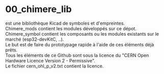 # 00_chimere_lib

est une bibliothèque Kicad de symboles et d'empreintes. \
Chimere_mods contient les modules développés sur ce dépot. \
Chimere_symbol contient les composants ou les modules existants sur le marché (esp32-devKitC, ..). \
Le but est de faire du prototypage rapide à l'aide de ces éléments déjà prêts. \
Tous les éléments de ce Github sont sous la licence du "CERN Open Hardware Licence Version 2 - Permissive". \
Le fichier cern_ohl_p_v2.txt contient la licence.
